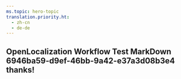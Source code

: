 ```yaml
---
ms.topic: hero-topic
translation.priority.ht: 
  - zh-cn
  - de-de
---
```

## OpenLocalization Workflow Test MarkDown 6946ba59-d9ef-46bb-9a42-e37a3d08b3e4 thanks!
